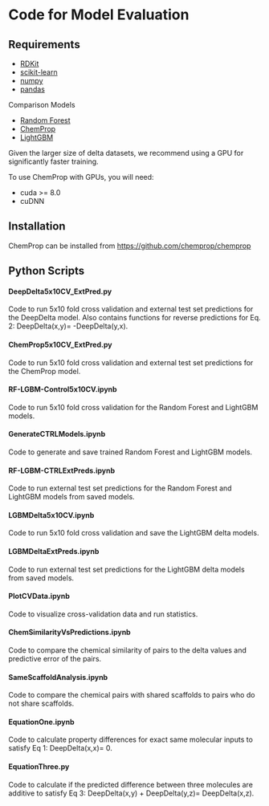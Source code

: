 # Code for Model Evaluation

## Requirements
* [RDKit](https://www.rdkit.org/docs/Install.html)
* [scikit-learn](https://scikit-learn.org/stable/)
* [numpy](https://numpy.org/)
* [pandas](https://github.com/pandas-dev/pandas)

Comparison Models
* [Random Forest](https://scikit-learn.org/stable/modules/generated/sklearn.ensemble.RandomForestRegressor.html)
* [ChemProp](https://github.com/chemprop/chemprop)
* [LightGBM](https://www.microsoft.com/en-us/research/project/lightgbm/)

Given the larger size of delta datasets, we recommend using a GPU for significantly faster training.

To use ChemProp with GPUs, you will need:
* cuda >= 8.0
* cuDNN


## Installation
ChemProp can be installed from https://github.com/chemprop/chemprop 

## Python Scripts

#### DeepDelta5x10CV_ExtPred.py
Code to run 5x10 fold cross validation and external test set predictions for the DeepDelta model. Also contains functions for reverse predictions for Eq. 2: DeepDelta(x,y)= -DeepDelta(y,x).

#### ChemProp5x10CV_ExtPred.py
Code to run 5x10 fold cross validation and external test set predictions for the ChemProp model. 

#### RF-LGBM-Control5x10CV.ipynb
Code to run 5x10 fold cross validation for the Random Forest and LightGBM models. 

#### GenerateCTRLModels.ipynb
Code to generate and save trained Random Forest and LightGBM models.

#### RF-LGBM-CTRLExtPreds.ipynb
Code to run external test set predictions for the Random Forest and LightGBM models from saved models. 

#### LGBMDelta5x10CV.ipynb
Code to run 5x10 fold cross validation and save the LightGBM delta models. 

#### LGBMDeltaExtPreds.ipynb
Code to run external test set predictions for the LightGBM delta models from saved models. 

#### PlotCVData.ipynb
Code to visualize cross-validation data and run statistics. 

#### ChemSimilarityVsPredictions.ipynb
Code to compare the chemical similarity of pairs to the delta values and predictive error of the pairs. 

#### SameScaffoldAnalysis.ipynb
Code to compare the chemical pairs with shared scaffolds to pairs who do not share scaffolds. 

#### EquationOne.ipynb
Code to calculate property differences for exact same molecular inputs to satisfy Eq 1: DeepDelta(x,x)= 0. 

#### EquationThree.py
Code to calculate if the predicted difference between three molecules are additive to satisfy Eq 3: DeepDelta(x,y)  + DeepDelta(y,z)= DeepDelta(x,z).
